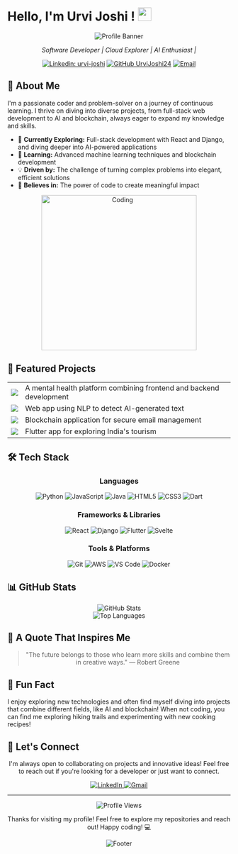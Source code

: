 # Hello, I'm Urvi Joshi ! <img src="https://raw.githubusercontent.com/MartinHeinz/MartinHeinz/master/wave.gif" width="30px" height="30px">

<div align="center">
  
  ![Profile Banner](https://capsule-render.vercel.app/api?type=waving&color=gradient&height=200&section=header&text=Urvi%20Joshi&fontSize=50&fontAlignY=35&animation=fadeIn)
  
  <p><em>Software Developer | Cloud Explorer | AI Enthusiast |</em></p>

  [![Linkedin: urvi-joshi](https://img.shields.io/badge/-Urvi_Joshi-blue?style=flat-square&logo=Linkedin&logoColor=white&link=https://www.linkedin.com/in/urvi-joshi-7b1974228/)](https://www.linkedin.com/in/urvi-joshi-7b1974228/)
  [![GitHub UrviJoshi24](https://img.shields.io/github/followers/UrviJoshi24?label=follow&style=social)](https://github.com/UrviJoshi24)
  [![Email](https://img.shields.io/badge/Email-urvigithub334%40gmail.com-red?style=flat-square&logo=gmail)](mailto:urvigithub334@gmail.com)

</div>

## 🌟 About Me 

I'm a passionate coder and problem-solver on a journey of continuous learning. I thrive on diving into diverse projects, from full-stack web development to AI and blockchain, always eager to expand my knowledge and skills.

- 🔭 **Currently Exploring:** Full-stack development with React and Django, and diving deeper into AI-powered applications
- 🌱 **Learning:** Advanced machine learning techniques and blockchain development
- 💡 **Driven by:** The challenge of turning complex problems into elegant, efficient solutions
- 🧠 **Believes in:** The power of code to create meaningful impact

<div align="center">
  <img alt="Coding" width="350" src="https://cdn.dribbble.com/users/4055494/screenshots/15215756/media/d2b66c4ca0192aa26d103448b3d1518b.gif">
</div>

## 🚀 Featured Projects

<table>
  <tr>
    <td>
      <a href="https://github.com/UrviJoshi24/MentalHealth-MindMatics-B.E">
        <img src="https://img.shields.io/badge/-MindMatics-5C2D91?style=for-the-badge&logo=microsoft&logoColor=white">
      </a>
    </td>
    <td>A mental health platform combining frontend and backend development</td>
  </tr>
  <tr>
    <td>
      <a href="https://github.com/UrviJoshi24/AI-Generated-Text-Detection-Project">
        <img src="https://img.shields.io/badge/-AI_Text_Detector-FF6F00?style=for-the-badge&logo=tensorflow&logoColor=white">
      </a>
    </td>
    <td>Web app using NLP to detect AI-generated text</td>
  </tr>
  <tr>
    <td>
      <a href="https://github.com/UrviJoshi24/Blockchain_MailMaster">
        <img src="https://img.shields.io/badge/-MailMaster-3C3C3D?style=for-the-badge&logo=ethereum&logoColor=white">
      </a>
    </td>
    <td>Blockchain application for secure email management</td>
  </tr>
  <tr>
    <td>
      <a href="https://github.com/UrviJoshi24/Tourism_App">
        <img src="https://img.shields.io/badge/-Tourism_App-02569B?style=for-the-badge&logo=flutter&logoColor=white">
      </a>
    </td>
    <td>Flutter app for exploring India's tourism</td>
  </tr>
</table>

## 🛠️ Tech Stack

<div align="center">

### Languages
![Python](https://img.shields.io/badge/Python-3776AB?style=for-the-badge&logo=python&logoColor=white)
![JavaScript](https://img.shields.io/badge/JavaScript-F7DF1E?style=for-the-badge&logo=javascript&logoColor=black)
![Java](https://img.shields.io/badge/Java-ED8B00?style=for-the-badge&logo=openjdk&logoColor=white)
![HTML5](https://img.shields.io/badge/HTML5-E34F26?style=for-the-badge&logo=html5&logoColor=white)
![CSS3](https://img.shields.io/badge/CSS3-1572B6?style=for-the-badge&logo=css3&logoColor=white)
![Dart](https://img.shields.io/badge/Dart-0175C2?style=for-the-badge&logo=dart&logoColor=white)

### Frameworks & Libraries
![React](https://img.shields.io/badge/React-20232A?style=for-the-badge&logo=react&logoColor=61DAFB)
![Django](https://img.shields.io/badge/Django-092E20?style=for-the-badge&logo=django&logoColor=white)
![Flutter](https://img.shields.io/badge/Flutter-02569B?style=for-the-badge&logo=flutter&logoColor=white)
![Svelte](https://img.shields.io/badge/Svelte-4A4A55?style=for-the-badge&logo=svelte&logoColor=FF3E00)

### Tools & Platforms
![Git](https://img.shields.io/badge/Git-F05032?style=for-the-badge&logo=git&logoColor=white)
![AWS](https://img.shields.io/badge/AWS-232F3E?style=for-the-badge&logo=amazon-aws&logoColor=white)
![VS Code](https://img.shields.io/badge/VS_Code-007ACC?style=for-the-badge&logo=visual-studio-code&logoColor=white)
![Docker](https://img.shields.io/badge/Docker-2496ED?style=for-the-badge&logo=docker&logoColor=white)

</div>

## 📊 GitHub Stats

<div align="center">
  <img src="https://github-readme-stats.vercel.app/api?username=UrviJoshi24&show_icons=true&theme=radical" alt="GitHub Stats" />
</div>

<div align="center">
  <img src="https://github-readme-stats.vercel.app/api/top-langs/?username=UrviJoshi24&layout=compact&theme=vision-friendly-dark" alt="Top Languages" />
</div>

## 💭 A Quote That Inspires Me

<div align="center">
  
  > "The future belongs to those who learn more skills and combine them in creative ways." 
  > — Robert Greene

</div>

## 🌟 Fun Fact

I enjoy exploring new technologies and often find myself diving into projects that combine different fields, like AI and blockchain! When not coding, you can find me exploring hiking trails and experimenting with new cooking recipes!

## 🤝 Let's Connect

<div align="center">
  <p>I'm always open to collaborating on projects and innovative ideas! Feel free to reach out if you're looking for a developer or just want to connect.</p>
  
  <a href="https://www.linkedin.com/in/urvi-joshi-7b1974228/">
    <img src="https://img.shields.io/badge/linkedin-%230077B5.svg?style=for-the-badge&logo=linkedin&logoColor=white" alt="LinkedIn"/>
  </a>
  <a href="mailto:urvigithub334@gmail.com">
    <img src="https://img.shields.io/badge/Gmail-D14836?style=for-the-badge&logo=gmail&logoColor=white" alt="Gmail"/>
  </a>
</div>

---

<div align="center">
  <img src="https://komarev.com/ghpvc/?username=UrviJoshi24&color=blueviolet" alt="Profile Views" />
  <p>Thanks for visiting my profile! Feel free to explore my repositories and reach out! Happy coding! 💻</p>
  
  ![Footer](https://capsule-render.vercel.app/api?type=waving&color=gradient&height=100&section=footer)
</div>
